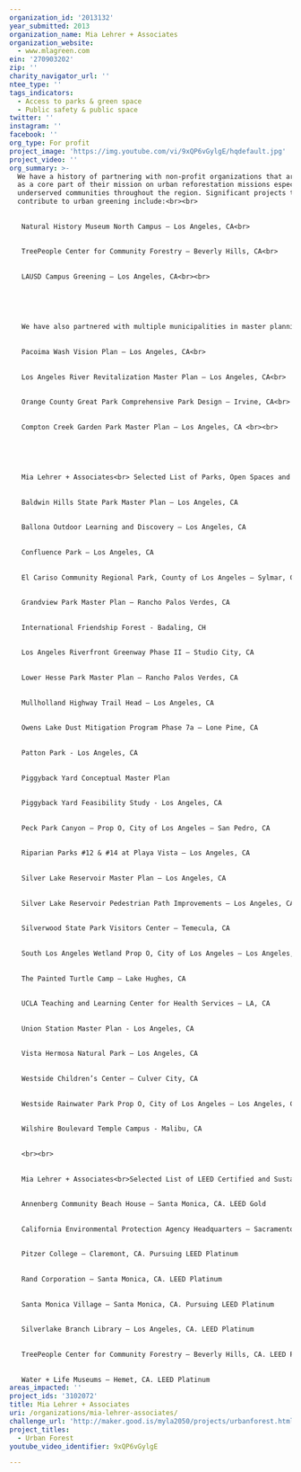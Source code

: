 ```yaml
---
organization_id: '2013132'
year_submitted: 2013
organization_name: Mia Lehrer + Associates
organization_website:
  - www.mlagreen.com
ein: '270903202'
zip: ''
charity_navigator_url: ''
ntee_type: ''
tags_indicators:
  - Access to parks & green space
  - Public safety & public space
twitter: ''
instagram: ''
facebook: ''
org_type: For profit
project_image: 'https://img.youtube.com/vi/9xQP6vGylgE/hqdefault.jpg'
project_video: ''
org_summary: >-
  We have a history of partnering with non-profit organizations that are focused
  as a core part of their mission on urban reforestation missions especially in
  underserved communities throughout the region. Significant projects that
  contribute to urban greening include:<br><br>
   
   
   Natural History Museum North Campus — Los Angeles, CA<br>
   
   
   TreePeople Center for Community Forestry — Beverly Hills, CA<br>
   
   
   LAUSD Campus Greening — Los Angeles, CA<br><br>
   
   
   
   
   
   We have also partnered with multiple municipalities in master planning efforts that can be developed over time, directly relating to urban greening and infrastructural greening. Examples include the following:<br><br>
   
   
   Pacoima Wash Vision Plan — Los Angeles, CA<br>
   
   
   Los Angeles River Revitalization Master Plan — Los Angeles, CA<br>
   
   
   Orange County Great Park Comprehensive Park Design — Irvine, CA<br>
   
   
   Compton Creek Garden Park Master Plan — Los Angeles, CA <br><br>
   
   
   
   
   
   Mia Lehrer + Associates<br> Selected List of Parks, Open Spaces and Recreation Facilities:<br>
   
   
   Baldwin Hills State Park Master Plan — Los Angeles, CA
   
   
   Ballona Outdoor Learning and Discovery — Los Angeles, CA
   
   
   Confluence Park — Los Angeles, CA
   
   
   El Cariso Community Regional Park, County of Los Angeles — Sylmar, CA
   
   
   Grandview Park Master Plan — Rancho Palos Verdes, CA 
   
   
   International Friendship Forest - Badaling, CH
   
   
   Los Angeles Riverfront Greenway Phase II — Studio City, CA
   
   
   Lower Hesse Park Master Plan — Rancho Palos Verdes, CA
   
   
   Mullholland Highway Trail Head — Los Angeles, CA
   
   
   Owens Lake Dust Mitigation Program Phase 7a — Lone Pine, CA
   
   
   Patton Park - Los Angeles, CA
   
   
   Piggyback Yard Conceptual Master Plan
   
   
   Piggyback Yard Feasibility Study - Los Angeles, CA 
   
   
   Peck Park Canyon — Prop O, City of Los Angeles — San Pedro, CA 
   
   
   Riparian Parks #12 & #14 at Playa Vista — Los Angeles, CA
   
   
   Silver Lake Reservoir Master Plan — Los Angeles, CA
   
   
   Silver Lake Reservoir Pedestrian Path Improvements — Los Angeles, CA
   
   
   Silverwood State Park Visitors Center — Temecula, CA
   
   
   South Los Angeles Wetland Prop O, City of Los Angeles — Los Angeles, CA
   
   
   The Painted Turtle Camp — Lake Hughes, CA
   
   
   UCLA Teaching and Learning Center for Health Services — LA, CA
   
   
   Union Station Master Plan - Los Angeles, CA
   
   
   Vista Hermosa Natural Park — Los Angeles, CA
   
   
   Westside Children’s Center — Culver City, CA
   
   
   Westside Rainwater Park Prop O, City of Los Angeles — Los Angeles, CA
   
   
   Wilshire Boulevard Temple Campus - Malibu, CA
   
   
   <br><br>
   
   
   Mia Lehrer + Associates<br>Selected List of LEED Certified and Sustainable Projects:<br>
   
   
   Annenberg Community Beach House — Santa Monica, CA. LEED Gold
   
   
   California Environmental Protection Agency Headquarters — Sacramento, CA. LEED Platinum
   
   
   Pitzer College — Claremont, CA. Pursuing LEED Platinum
   
   
   Rand Corporation — Santa Monica, CA. LEED Platinum
   
   
   Santa Monica Village — Santa Monica, CA. Pursuing LEED Platinum
   
   
   Silverlake Branch Library — Los Angeles, CA. LEED Platinum
   
   
   TreePeople Center for Community Forestry — Beverly Hills, CA. LEED Platinum
   
   
   Water + Life Museums — Hemet, CA. LEED Platinum
areas_impacted: ''
project_ids: '3102072'
title: Mia Lehrer + Associates
uri: /organizations/mia-lehrer-associates/
challenge_url: 'http://maker.good.is/myla2050/projects/urbanforest.html'
project_titles:
  - Urban Forest
youtube_video_identifier: 9xQP6vGylgE

---
```

